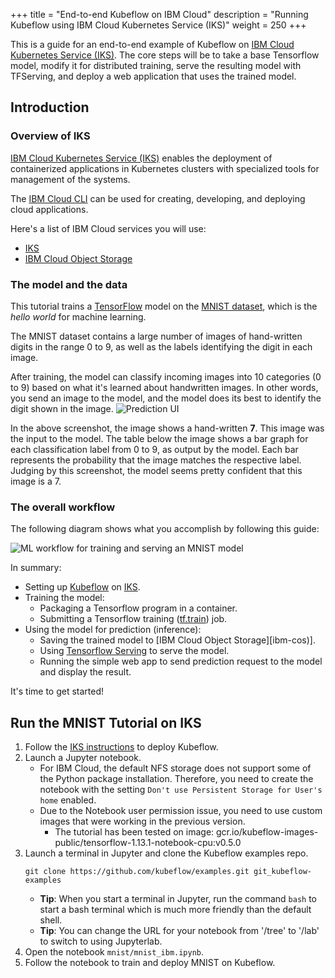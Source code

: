 +++
title = "End-to-end Kubeflow on IBM Cloud"
description = "Running Kubeflow using IBM Cloud Kubernetes Service (IKS)"
weight = 250
+++

This is a guide for an end-to-end example of Kubeflow on [IBM Cloud Kubernetes Service (IKS)](https://cloud.ibm.com/docs/containers?topic=containers-getting-started). The core steps will be to take a base Tensorflow model, modify it for distributed training, serve the resulting model with TFServing, and deploy a web application that uses the trained model.

## Introduction
### Overview of IKS

[IBM Cloud Kubernetes Service (IKS)](https://cloud.ibm.com/docs/containers?topic=containers-getting-started) enables the deployment of containerized applications in Kubernetes clusters with specialized tools for management of the systems.

The [IBM Cloud CLI](https://cloud.ibm.com/docs/cli?topic=cloud-cli-getting-started) can be used for creating, developing, and deploying cloud applications.

Here's a list of IBM Cloud services you will use:
* [IKS][iks]
* [IBM Cloud Object Storage][ibm-cos]

### The model and the data

This tutorial trains a [TensorFlow][tensorflow] model on the
[MNIST dataset][mnist-data], which is the *hello world* for machine learning.

The MNIST dataset contains a large number of images of hand-written digits in
the range 0 to 9, as well as the labels identifying the digit in each image.

After training, the model can classify incoming images into 10 categories
(0 to 9) based on what it's learned about handwritten images. In other words,
you send an image to the model, and the model does its best to identify the
digit shown in the image.
<img src="/docs/images/gcp-e2e-ui-prediction.png"
    alt="Prediction UI"
    class="mt-3 mb-3 p-3 border border-info rounded">

In the above screenshot, the image shows a hand-written **7**. This image was
the input to the model. The table below the image shows a bar graph for each
classification label from 0 to 9, as output by the model. Each bar
represents the probability that the image matches the respective label.
Judging by this screenshot, the model seems pretty confident that this image
is a 7.

### The overall workflow

The following diagram shows what you accomplish by following this guide:

<img src="/docs/images/ibm-e2e-kubeflow.png" 
  alt="ML workflow for training and serving an MNIST model"
  class="mt-3 mb-3 border border-info rounded">

In summary:

* Setting up [Kubeflow][kubeflow] on [IKS][iks].
* Training the model:
  * Packaging a Tensorflow program in a container.
  * Submitting a Tensorflow training ([tf.train][tf-train]) job.
* Using the model for prediction (inference):
  * Saving the trained model to [IBM Cloud Object Storage][ibm-cos)].
  * Using [Tensorflow Serving][tf-serving] to serve the model.
  * Running the simple web app to send prediction request to the model and display the result.

It's time to get started!

## Run the MNIST Tutorial on IKS

1. Follow the [IKS instructions](/docs/ibm/install-kubeflow) to deploy Kubeflow.
2. Launch a Jupyter notebook.
    * For IBM Cloud, the default NFS storage does not support some of the Python package installation. Therefore, you need to create the notebook with the setting `Don't use Persistent Storage for User's home` enabled.
    * Due to the Notebook user permission issue, you need to use custom images that were working in the previous version.
        * The tutorial has been tested on image: gcr.io/kubeflow-images-public/tensorflow-1.13.1-notebook-cpu:v0.5.0
3. Launch a terminal in Jupyter and clone the Kubeflow examples repo.
   ```
   git clone https://github.com/kubeflow/examples.git git_kubeflow-examples
   ```
   * **Tip**: When you start a terminal in Jupyter, run the command `bash` to start
      a bash terminal which is much more friendly than the default shell.
   * **Tip**: You can change the URL for your notebook from '/tree' to '/lab' to switch to using Jupyterlab.
4. Open the notebook `mnist/mnist_ibm.ipynb`.
5. Follow the notebook to train and deploy MNIST on Kubeflow.
  

[kubernetes]: https://kubernetes.io/
[kubeflow]: https://www.kubeflow.org/
[iks]: https://www.ibm.com/cloud/container-service/
[ibm-cos]: https://www.ibm.com/cloud/object-storage
[mnist-data]: http://yann.lecun.com/exdb/mnist/index.html
[tensorflow]: https://www.tensorflow.org/
[tf-train]: https://www.tensorflow.org/api_guides/python/train
[tf-serving]: https://www.tensorflow.org/serving/
